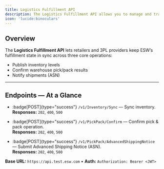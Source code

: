 ```yaml
---
title: Logistics Fulfillment API
description: The Logistics Fulfillment API allows you to manage and track the fulfillment of orders within the ESW platform.
icon: 'lucide:binoculars'
---
```


## Overview

The **Logistics Fulfillment API** lets retailers and 3PL providers keep ESW’s fulfillment state in sync across three core operations:

- Publish inventory levels
- Confirm warehouse pick/pack results
- Notify shipments (ASN)

---

## Endpoints — At a Glance

- :badge[POST]{type="success"} `/v1/Inventory/Sync` — Sync inventory.  
  **Responses:** `202`, `400`, `500`

- :badge[POST]{type="success"} `/v1/PickPack/Confirm` — Confirm pick & pack operation.  
  **Responses:** `202`, `400`, `500`

- :badge[POST]{type="success"} `/v1/PickPack/AdvancedShippingNotice` — Submit Advanced Shipping Notice (ASN).  
  **Responses:** `202`, `400`, `500`

**Base URL:** `https://api.test.esw.com` • **Auth:** `Authorization: Bearer <JWT>`





